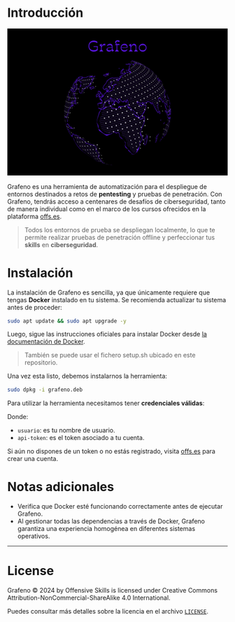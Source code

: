 
# Introducción

![image](./images/Grafeno.png)

Grafeno es una herramienta de automatización para el despliegue de entornos destinados a retos de **pentesting** y pruebas de penetración. Con Grafeno, tendrás acceso a centenares de desafíos de ciberseguridad, tanto de manera individual como en el marco de los cursos ofrecidos en la plataforma [offs.es](https://offs.es).

> Todos los entornos de prueba se despliegan localmente, lo que te permite realizar pruebas de penetración offline y perfeccionar tus **skills** en **ciberseguridad**.

# Instalación

La instalación de Grafeno es sencilla, ya que únicamente requiere que tengas **Docker** instalado en tu sistema. Se recomienda actualizar tu sistema antes de proceder:

```bash
sudo apt update && sudo apt upgrade -y
```

Luego, sigue las instrucciones oficiales para instalar Docker desde [la documentación de Docker](https://docs.docker.com/get-docker/).

> También se puede usar el fichero setup.sh ubicado en este repositorio.

Una vez esta listo, debemos instalarnos la herramienta:

```bash
sudo dpkg -i grafeno.deb
```
Para utilizar la herramienta necesitamos tener **credenciales válidas**:

Donde:
- `usuario`: es tu nombre de usuario.
- `api-token`: es el token asociado a tu cuenta.

Si aún no dispones de un token o no estás registrado, visita [offs.es](https://offs.es) para crear una cuenta.

# Notas adicionales

- Verifica que Docker esté funcionando correctamente antes de ejecutar Grafeno.
- Al gestionar todas las dependencias a través de Docker, Grafeno garantiza una experiencia homogénea en diferentes sistemas operativos.

---

# License

Grafeno © 2024 by Offensive Skills is licensed under Creative Commons Attribution-NonCommercial-ShareAlike 4.0 International.

Puedes consultar más detalles sobre la licencia en el archivo [`LICENSE`](./LICENSE.md).
